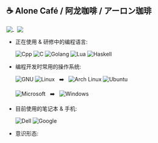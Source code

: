 ## ☕ Alone Café / 阿龙咖啡 / アーロン珈琲

<p>
<a href="#">
  <img align="center" src="https://github-readme-stats.vercel.app/api?username=AloneCafe&show_icons=true&count_private=true&include_all_commits=true&locale=cn" />
</a>
<a>&nbsp;</a>
<a href="#">
  <img align="center" src="https://github-readme-stats.vercel.app/api/top-langs/?username=AloneCafe&hide=HTML,M4&locale=cn" />
</a>
</p>

<!--
![My GitHub stats](https://github-readme-stats.vercel.app/api?username=AloneCafe&show_icons=true&count_private=true&include_all_commits=true&locale=cn)
![Top Langs](https://github-readme-stats.vercel.app/api/top-langs/?username=AloneCafe&hide=HTML,M4&locale=cn)
-->

* 正在使用 & 研修中的编程语言: 

  ![Cpp](https://img.shields.io/badge/-C%2B%2B-00599C?style=flat-square&logo=C%2B%2B&labelColor=00599C)
  ![C](https://img.shields.io/badge/-C-A8B9CC?style=flat-square&logo=C&labelColor=A8B9CC&logoColor=fff)
  ![Golang](https://img.shields.io/badge/-Golang-00ADD8?style=flat-square&logo=Go&labelColor=00ADD8&logoColor=fff)
  ![Lua](https://img.shields.io/badge/-Lua-2C2D72?style=flat-square&logo=Lua&labelColor=2C2D72)
  ![Haskell](https://img.shields.io/badge/-Haskell-5D4F85?style=flat-square&logo=Haskell&labelColor=5D4F85)

* 编程开发时常用的操作系统:

  ![GNU](https://img.shields.io/badge/-GNU-A42E2B?style=flat-square&logo=GNU&labelColor=A42E2B)
  ![Linux](https://img.shields.io/badge/-Linux-FCC624?style=flat-square&logo=Linux&labelColor=FCC624&logoColor=fff)
  <a>&nbsp;&nbsp;</a>➡️<a>&nbsp;&nbsp;</a>
  ![Arch Linux](https://img.shields.io/badge/-Arch%20Linux-1793D1?style=flat-square&logo=Arch%20Linux&labelColor=1793D1&logoColor=fff)
  ![Ubuntu](https://img.shields.io/badge/-Ubuntu-E95420?style=flat-square&logo=Ubuntu&labelColor=E95420&logoColor=fff)
  
  ![Microsoft](https://img.shields.io/badge/-Microsoft-5E5E5E?style=flat-square&logo=Microsoft&labelColor=5E5E5E)
  <a>&nbsp;&nbsp;</a>➡️<a>&nbsp;&nbsp;</a>
  ![Windows](https://img.shields.io/badge/-Windows%2010-0078D6?style=flat-square&logo=Windows&labelColor=0078D6)

* 目前使用的笔记本 & 手机:

  ![Dell](https://img.shields.io/badge/-Dell%20Precision%20M6800-007DB8?style=flat-square&logo=Dell&labelColor=007DB8)
  ![Google](https://img.shields.io/badge/-Google%20Pixel%202%20XL-4285F4?style=flat-square&logo=Google&labelColor=4285F4&logoColor=fff)
  <!--![Apple](https://img.shields.io/badge/-Macbook%20Pro%2013%20Inch-000000?style=flat-square&logo=Apple&labelColor=000000)-->
  
* 意识形态:

  
  
  

<!--
**AloneCafe/AloneCafe** is a ✨ _special_ ✨ repository because its `README.md` (this file) appears on your GitHub profile.

Here are some ideas to get you started:

- 🔭 I’m currently working on ...
- 🌱 I’m currently learning ...
- 👯 I’m looking to collaborate on ...
- 🤔 I’m looking for help with ...
- 💬 Ask me about ...
- 📫 How to reach me: ...
- 😄 Pronouns: ...
- ⚡ Fun fact: ...
-->
